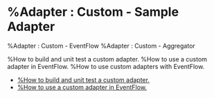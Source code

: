 # %Adapter : Custom - Sample Adapter
%Adapter : Custom - EventFlow
%Adapter : Custom - Aggregator

%How to build and unit test a custom adapter.
%How to use a custom adapter in EventFlow.
%How to use custom adapters with EventFlow.

* [%How to build and unit test a custom adapter.](sampleadapter)
* [%How to use a custom adapter in EventFlow.](eventflow)
